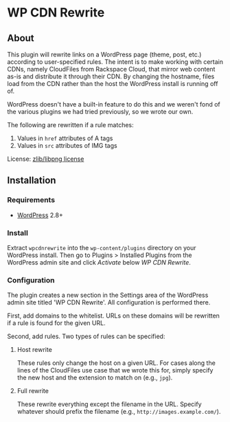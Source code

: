 WP CDN Rewrite
==============
About
-----
This plugin will rewrite links on a WordPress page (theme, post, etc.) 
according to user-specified rules. The intent is to make working with 
certain CDNs, namely CloudFiles from Rackspace Cloud, that mirror web 
content as-is and distribute it through their CDN. By changing the 
hostname, files load from the CDN rather than the host the WordPress 
install is running off of.

WordPress doesn't have a built-in feature to do this and we weren't 
fond of the various plugins we had tried previously, so we wrote our 
own.

The following are rewritten if a rule matches:

1. Values in `href` attributes of A tags
2. Values in `src` attributes of IMG tags

License: [zlib/libpng license][1]

Installation
------------
### Requirements
+ [WordPress][2] 2.8+

### Install
Extract `wpcdnrewrite` into the `wp-content/plugins` directory on your 
WordPress install. Then go to Plugins > Installed Plugins from the 
WordPress admin site and click _Activate_ below _WP CDN Rewrite_.

### Configuration
The plugin creates a new section in the Settings area of the 
WordPress admin site titled 'WP CDN Rewrite'. All configuration is 
performed there.

First, add domains to the whitelist. URLs on these domains will be 
rewritten if a rule is found for the given URL.

Second, add rules. Two types of rules can be specified:

1.  Host rewrite
    
    These rules only change the host on a given URL. For cases along 
    the lines of the CloudFiles use case that we wrote this for, simply 
    specify the new host and the extension to match on (e.g., `jpg`).
2.  Full rewrite
    
    These rewrite everything except the filename in the URL. Specify 
    whatever should prefix the filename (e.g., `http://images.example.com/`).

[1]: http://opensource.org/licenses/zlib-license
[2]: http://wordpress.org
